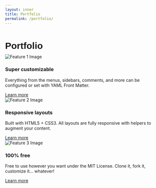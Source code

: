 ```yaml
---
layout: inner
title: Portfolio
permalink: /portfolio/
---
```


<div class="container" style="margin-top: 50px;">

  <!-- Title Section -->
  <div class="row">
    <div class="col-12">
      <div style="font-size:30px; font-family: 'Source Sans 3', sans-serif; font-weight: bold; margin-bottom: 10px;">
        Portfolio
      </div>
    </div>
  </div>

<section id="features">
  <div class="container">
    <div class="row justify-content-center">
      <div class="col-md-4 text-center">
        <img src="path-to-your-image-1.jpg" alt="Feature 1 Image" class="feature-image">
        <h3>Super customizable</h3>
        <p>Everything from the menus, sidebars, comments, and more can be configured or set with YAML Front Matter.</p>
        <a href="#" class="btn">Learn more</a>
      </div>
      <div class="col-md-4 text-center">
        <img src="path-to-your-image-2.jpg" alt="Feature 2 Image" class="feature-image">
        <h3>Responsive layouts</h3>
        <p>Built with HTML5 + CSS3. All layouts are fully responsive with helpers to augment your content.</p>
        <a href="#" class="btn">Learn more</a>
      </div>
      <div class="col-md-4 text-center">
        <img src="path-to-your-image-3.jpg" alt="Feature 3 Image" class="feature-image">
        <h3>100% free</h3>
        <p>Free to use however you want under the MIT License. Clone it, fork it, customize it... whatever!</p>
        <a href="#" class="btn">Learn more</a>
      </div>
    </div>
  </div>
</section>
